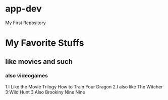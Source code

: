 # app-dev
My First Repository
# My Favorite Stuffs
## like movies and such
### also videogames
1.I Like the Movie Trilogy How to Train Your Dragon
2.I also like The Witcher 3:Wild Hunt
3.Also Brooklny Nine Nine
